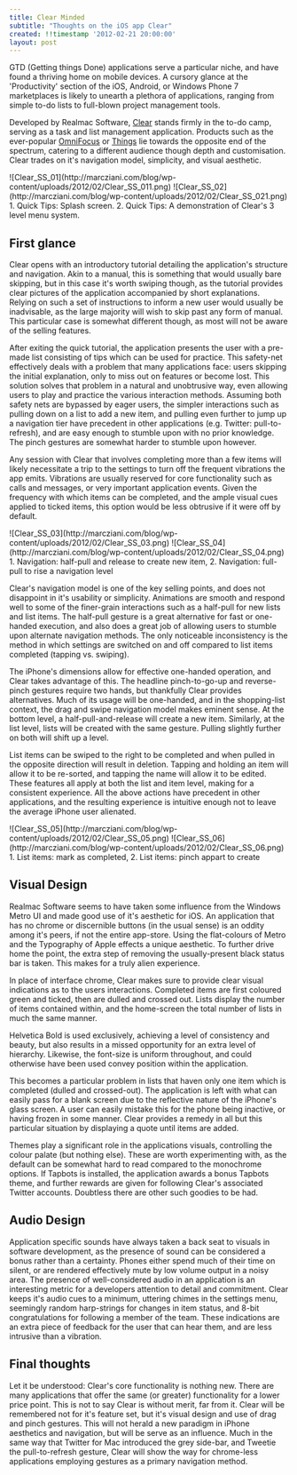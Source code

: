 ```yaml
---
title: Clear Minded
subtitle: "Thoughts on the iOS app Clear"
created: !!timestamp '2012-02-21 20:00:00'
layout: post
---
```


GTD (Getting things Done) applications serve a particular niche, and have found a thriving home on mobile devices. A cursory glance at the 'Productivity' section of the iOS, Android, or Windows Phone 7 marketplaces is likely to unearth a plethora of applications, ranging from simple to-do lists to full-blown project management tools.

Developed by Realmac Software, [Clear](http://www.realmacsoftware.com/clear/) stands firmly in the to-do camp, serving as a task and list management application. Products such as the ever-popular [OmniFocus](http://www.omnigroup.com/products/omnifocus-iphone#!prettyPhoto) or [Things](http://culturedcode.com/things/iphone/) lie towards the opposite end of the spectrum, catering to a different audience though depth and customisation. Clear trades on it's navigation model, simplicity, and visual aesthetic.

<span class='images'>
  ![Clear_SS_01](http://marcziani.com/blog/wp-content/uploads/2012/02/Clear_SS_011.png)
  ![Clear_SS_02](http://marcziani.com/blog/wp-content/uploads/2012/02/Clear_SS_021.png)
</span>
<figcaption class="caption">1. Quick Tips: Splash screen. 2. Quick Tips: A demonstration of Clear's 3 level menu system.</figcaption>

## First glance

Clear opens with an introductory tutorial detailing the application's  structure and navigation. Akin to a manual, this is something that would usually bare skipping, but in this case it's worth swiping though, as the tutorial provides clear pictures of the application accompanied by short explanations. Relying on such a set of instructions to inform a new user would usually be inadvisable, as the large majority will wish to skip past any form of manual. This particular case is somewhat different though, as most will not be aware of the selling features.

After exiting the quick tutorial, the application presents the user with a pre-made list consisting of tips which can be used for practice. This safety-net effectively deals with a problem that many applications face: users skipping the initial explanation, only to miss out on features or become lost. This solution solves that problem in a natural and unobtrusive way, even allowing users to play and practice the various interaction methods. Assuming both safety nets are bypassed by eager users, the simpler interactions such as pulling down on a list to add a new item, and pulling even further to jump up a navigation tier have precedent in other applications (e.g. Twitter: pull-to-refresh), and are easy enough to stumble upon with no prior knowledge. The pinch gestures are somewhat harder to stumble upon however.

Any session with Clear that involves completing more than a few items will likely necessitate a trip to the settings to turn off the frequent vibrations the app emits. Vibrations are usually reserved for core functionality such as calls and messages, or very important application events. Given the frequency with which items can be completed, and the ample visual cues applied to ticked items, this option would be less obtrusive if it were off by default.

<span class='images'>
  ![Clear_SS_03](http://marcziani.com/blog/wp-content/uploads/2012/02/Clear_SS_03.png)
  ![Clear_SS_04](http://marcziani.com/blog/wp-content/uploads/2012/02/Clear_SS_04.png)
</span>
<figcaption class='caption'>1. Navigation: half-pull and release to create new item, 2. Navigation: full-pull to rise a navigation level</figcaption>

Clear's navigation model is one of the key selling points, and does not disappoint in it's usability or simplicity. Animations are smooth and respond well to some of the finer-grain interactions such as a half-pull for new lists and list items. The half-pull gesture is a great alternative for fast or one-handed execution, and also does a great job of allowing users to stumble upon alternate navigation methods. The only noticeable inconsistency is the method in which  settings are switched on and off compared to list items completed (tapping vs. swiping).

The iPhone's dimensions allow for effective one-handed operation, and Clear takes advantage of this. The headline pinch-to-go-up and reverse-pinch gestures require two hands, but thankfully Clear provides alternatives. Much of its usage will be one-handed, and in the shopping-list context, the drag and swipe navigation model makes eminent sense. At the bottom level, a half-pull-and-release will create a new item. Similarly, at the list level, lists will be created with the same gesture. Pulling slightly further on both will shift up a level. 

List items can be swiped to the right to be completed and when pulled in the opposite direction will result in deletion. Tapping and holding an item will allow it to be re-sorted, and tapping the name will allow it to be edited. These features all apply at both the list and item level, making for a consistent experience. All the above actions have precedent in other applications, and the resulting experience is intuitive enough not to leave the average iPhone user alienated. 

<span class='images'>
  ![Clear_SS_05](http://marcziani.com/blog/wp-content/uploads/2012/02/Clear_SS_05.png)
  ![Clear_SS_06](http://marcziani.com/blog/wp-content/uploads/2012/02/Clear_SS_06.png)
</span>
<figcaption class='caption'>1. List items: mark as completed, 2. List items: pinch appart to create</figcaption>

## Visual Design

Realmac Software seems to have taken some influence from the Windows Metro UI and made good use of it's aesthetic for iOS. An application that has no chrome or discernible buttons (in the usual sense) is an oddity among it's peers, if not the entire app-store. Using the flat-colours of Metro and the Typography of Apple effects a unique aesthetic. To further drive home the point, the extra step of removing the usually-present black status bar is taken. This makes for a truly alien experience.

In place of interface chrome, Clear makes sure to provide clear visual indications as to the users interactions. Completed items are first coloured green and ticked, then are dulled and crossed out. Lists display the number of items contained within, and the home-screen the total number of lists in much the same manner.

Helvetica Bold is used exclusively, achieving a level of consistency and beauty, but also results in a missed opportunity for an extra level of hierarchy. Likewise, the font-size is uniform throughout, and could otherwise have been used convey position within the application.

This becomes a particular problem in lists that haven only one item which is completed (dulled and crossed-out). The application is left with what can easily pass for a blank screen due to the reflective nature of the iPhone's glass screen. A user can easily mistake this for the phone being inactive, or having frozen in some manner. Clear provides a remedy in all but this particular situation by displaying a quote until items are added.

Themes play a significant role in the applications visuals, controlling the colour palate (but nothing else). These are worth experimenting with, as the default can be somewhat hard to read compared to the monochrome options. If Tapbots is installed, the application awards a bonus Tapbots theme, and further rewards are given for following Clear's associated Twitter accounts. Doubtless there are other such goodies to be had.

## Audio Design

Application specific sounds have always taken a back seat to visuals in software development, as the presence of sound can be considered a bonus rather than a certainty. Phones either spend much of their time on silent, or are rendered effectively mute by low volume output in a noisy area. The presence of well-considered audio in an application is an interesting metric for a developers attention to detail and commitment. Clear keeps it's audio cues to a minimum, uttering chimes in the settings menu, seemingly random harp-strings for changes in item status, and 8-bit congratulations for following a member of the team. These indications are an extra piece of feedback for the user that can hear them, and are less intrusive than a vibration.

## Final thoughts

Let it be understood: Clear's core functionality is nothing new. There are many applications that offer the same (or greater) functionality for a lower price point. This is not to say Clear is without merit, far from it. Clear will be remembered not for it's feature set, but it's visual design and use of drag and pinch gestures. This will not herald a new paradigm in iPhone aesthetics and navigation, but will be serve as an influence. Much in the same way that Twitter for Mac introduced the grey side-bar, and Tweetie the pull-to-refresh gesture, Clear will show the way for chrome-less applications employing gestures as a primary navigation method.
